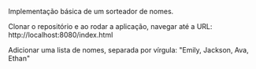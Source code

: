 Implementação básica de um sorteador de nomes.

Clonar o repositório e ao rodar a aplicação, navegar até a URL: http://localhost:8080/index.html

Adicionar uma lista de nomes, separada por vírgula: "Emily, Jackson, Ava, Ethan"
